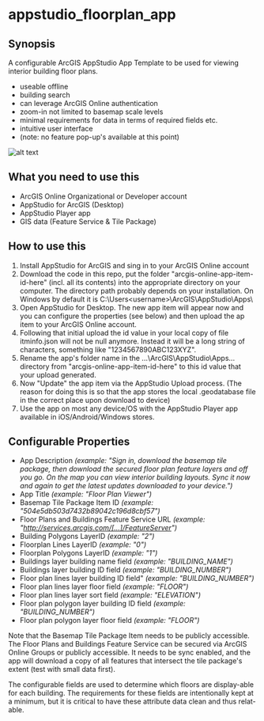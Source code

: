 # appstudio_floorplan_app
## Synopsis
A configurable ArcGIS AppStudio App Template to be used for viewing interior building floor plans.
+ useable offline
+ building search
+ can leverage ArcGIS Online authentication
+ zoom-in not limited to basemap scale levels
+ minimal requirements for data in terms of required fields etc.
+ intuitive user interface
+ (note: no feature pop-up's available at this point)

![alt text](https://cloud.githubusercontent.com/assets/7443922/11705829/d3bf5326-9eb8-11e5-9e6b-b3acbf5e0933.PNG "Screen shots of Flor Plan Viewer App on Google Nexus5")


## What you need to use this
+ ArcGIS Online Organizational or Developer account
+ AppStudio for ArcGIS (Desktop)
+ AppStudio Player app
+ GIS data (Feature Service & Tile Package)

## How to use this
1. Install AppStudio for ArcGIS and sing in to your ArcGIS Online account
2. Download the code in this repo, put the folder "arcgis-online-app-item-id-here" (incl. all its contents) into the appropriate directory on your computer. The directory path probably depends on your installation. On Windows by default it is C:\Users\<username>\ArcGIS\AppStudio\Apps\
3. Open AppStudio for Desktop. The new app item will appear now and you can configure the properties (see below) and then upload the ap item to your ArcGIS Online account. 
4. Following that initial upload the id value in your local copy of file itminfo.json will not be null anymore. Instead it will be a long string of characters, something like "1234567890ABC123XYZ".
5. Rename the app's folder name in the ...\ArcGIS\AppStudio\Apps\... directory from "arcgis-online-app-item-id-here" to this id value that your upload generated.
6. Now "Update" the app item via the AppStudio Upload process. (The reason for doing this is so that the app stores the local .geodatabase file in the correct place upon download to device)
7. Use the app on most any device/OS with the AppStudio Player app available in iOS/Android/Windows stores.

## Configurable Properties
+ App Description 
  *(example: "Sign in, download the basemap tile package, then download the secured floor plan feature layers and off you go. On the map you can view interior building layouts. Sync it now and again to get the latest updates downloaded to your device.")*
+ App Title
  *(example: "Floor Plan Viewer")*
+ Basemap Tile Package Item ID
  *(example: "504e5db503d7432b89042c196d8cbf57")*
+ Floor Plans and Buildings Feature Service URL
  *(example:  "http://services.arcgis.com/[...]/FeatureServer")*
+ Building Polygons LayerID
  *(example: "2")*
+ Floorplan Lines LayerID
  *(example: "0")*
+ Floorplan Polygons LayerID
  *(example: "1")*
+ Buildings layer building name field
  *(example: "BUILDING_NAME")*
+ Buildings layer building ID field
  *(example: "BUILDING_NUMBER")*
+ Floor plan lines layer building ID field"
  *(example: "BUILDING_NUMBER")*
+ Floor plan lines layer floor field
  *(example: "FLOOR")*
+ Floor plan lines layer sort field
  *(example: "ELEVATION")*
+ Floor plan polygon layer building ID field
  *(example: "BUILDING_NUMBER")*
+ Floor plan polygon layer floor field
  *(example: "FLOOR")*

Note that the Basemap Tile Package Item needs to be publicly accessible. The Floor Plans and Buildings Feature Service can be secured via ArcGIS Online Groups or publicly accessible. It needs to be sync enabled, and the app will download a copy of all features that intersect the tile package's extent (test with small data first).

The configurable fields are used to determine which floors are display-able for each building. The requirements for these fields are intentionally kept at a minimum, but it is critical to have these attribute data clean and thus relat-able.
